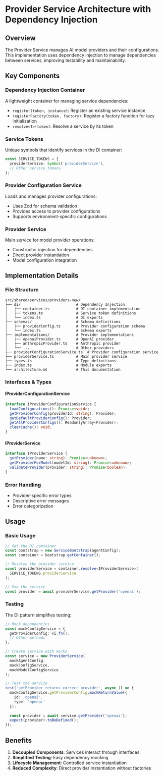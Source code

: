 # Provider Service Architecture with Dependency Injection

## Overview
The Provider Service manages AI model providers and their configurations. This implementation uses dependency injection to manage dependencies between services, improving testability and maintainability.

## Key Components

### Dependency Injection Container
A lightweight container for managing service dependencies:
- `register(token, instance)`: Register an existing service instance
- `registerFactory(token, factory)`: Register a factory function for lazy initialization
- `resolve<T>(token)`: Resolve a service by its token

### Service Tokens
Unique symbols that identify services in the DI container:
```typescript
const SERVICE_TOKENS = {
  providerService: Symbol('providerService'),
  // Other service tokens
};
```

### Provider Configuration Service
Loads and manages provider configurations:
- Uses Zod for schema validation
- Provides access to provider configurations
- Supports environment-specific configurations

### Provider Service
Main service for model provider operations:
- Constructor injection for dependencies
- Direct provider instantiation
- Model configuration integration

## Implementation Details

### File Structure
```
src/shared/services/providers-new/
├── di/                         # Dependency Injection
│   ├── container.ts            # DI container implementation
│   ├── tokens.ts               # Service token definitions
│   └── index.ts                # DI exports
├── schemas/                    # Schema definitions
│   ├── providerConfig.ts       # Provider configuration schema
│   └── index.ts                # Schema exports
├── implementations/            # Provider implementations
│   ├── openaiProvider.ts       # OpenAI provider
│   ├── anthropicProvider.ts    # Anthropic provider
│   └── ...                     # Other providers
├── providerConfigurationService.ts  # Provider configuration service
├── providerService.ts          # Main provider service
├── types.ts                    # Type definitions
├── index.ts                    # Module exports
└── architecture.md             # This documentation
```

### Interfaces & Types

#### IProviderConfigurationService
```typescript
interface IProviderConfigurationService {
  loadConfigurations(): Promise<void>;
  getProviderConfig(providerId: string): Provider;
  getDefaultProviderConfig(): Provider;
  getAllProviderConfigs(): ReadonlyArray<Provider>;
  clearCache(): void;
}
```

#### IProviderService
```typescript
interface IProviderService {
  getProvider(name: string): Promise<unknown>;
  getProviderForModel(modelId: string): Promise<unknown>;
  validateProvider(provider: string): Promise<boolean>;
}
```

### Error Handling
- Provider-specific error types
- Descriptive error messages
- Error categorization

## Usage

### Basic Usage
```typescript
// Get the DI container
const bootstrap = new ServiceBootstrap(agentConfig);
const container = bootstrap.getContainer();

// Resolve the provider service
const providerService = container.resolve<IProviderService>(
  SERVICE_TOKENS.providerService
);

// Use the service
const provider = await providerService.getProvider('openai');
```

### Testing
The DI pattern simplifies testing:
```typescript
// Mock dependencies
const mockConfigService = {
  getProviderConfig: vi.fn(),
  // Other methods
};

// Create service with mocks
const service = new ProviderService(
  mockAgentConfig,
  mockConfigService,
  mockModelConfigService
);

// Test the service
test('getProvider returns correct provider', async () => {
  mockConfigService.getProviderConfig.mockReturnValue({
    id: 'openai',
    type: 'openai'
  });
  
  const provider = await service.getProvider('openai');
  expect(provider).toBeDefined();
});
```

## Benefits
1. **Decoupled Components**: Services interact through interfaces
2. **Simplified Testing**: Easy dependency mocking
3. **Lifecycle Management**: Controlled service instantiation
4. **Reduced Complexity**: Direct provider instantiation without factories 